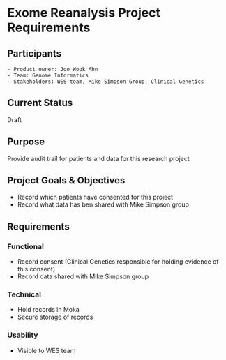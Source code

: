# Exome Reanalysis Project Requirements
## Participants
    - Product owner: Joo Wook Ahn
    - Team: Genome Informatics
    - Stakeholders: WES team, Mike Simpson Group, Clinical Genetics
## Current Status
Draft
## Purpose
Provide audit trail for patients and data for this research project
## Project Goals & Objectives
* Record which patients have consented for this project
* Record what data has ben shared with Mike Simpson group
## Requirements
### Functional
* Record consent (Clinical Genetics responsible for holding evidence of this consent)
* Record data shared with Mike Simpson group
### Technical
- Hold records in Moka
- Secure storage of records
### Usability
- Visible to WES team
